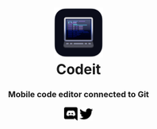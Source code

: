 <h1 align="center">
  <img src="/icons/mac-favicon.png" height="100" width="100">
  <br>Codeit
</h1>
<p align="center">
  <h3 align="center">  
    Mobile code editor connected to Git
  </h3>
</p>
<p align="center">
  <a href="https://discord.gg/47RFy3Vfmg"><img src="/icons/social/discord.svg" width="27" height="27"></a>
  <a href="https://twitter.com/codeitwastaken"><img src="/icons/social/twitter.svg" width="27" height="27"></a>
</p>

